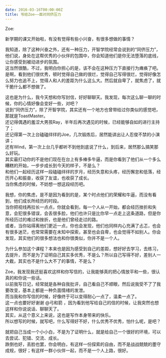 ```yaml
---
date: 2016-03-16T00:00:00Z
title: 写给Zoe——面对同侪压力
---
```


Zoe:  
   
新学期的课又开始啦，有没有觉得有些小兴奋，有很多想做的事情？  

我知道，除了这种兴奋之外，还有一种压力，开智学院经常会说到的“同侪压力”，他们说，身处在这帮优秀的小伙伴的包围中，你会知道他们是你无法堕落的底线，让你感受到被动进步的氛围。    
这当然很酷，不过，我明白你担心的是，该不会在这种压力下直接行为瘫痪了吧。  
是啊，看到他们很优秀，顿时觉得自己做的很烂，觉得自己写得很烂，觉得好像怎么努力也追不上，觉得人和人的差距为什么这么大。然后就自卑了，就焦虑了，就干脆什么都不想做了。

这也是为什么，我今天想和你写封信，好好聊聊天。我发现，每次这么聊一聊的时候，你的心情好像会变好一些，对吧？   
说到“同侪压力”，除了开智学院，其实还有一个地方也曾带给过你类似的感觉吧，那就是ToastMaster。  
还记得偶遇的羞涩大男孩Ray，半年后再次遇见的时候，已经能够自如的进行主持了；  
还记得第一次上台磕磕绊绊的Joe，几次锻炼后，居然能讲出让人忍俊不禁的小演讲；  
还有Wind，第一次上台几乎都听不到他到底说了什么，到后来，居然那么搞笑那么好玩。  
其实最打动你的不是他们现在在台上有多棒多牛逼，而是你看到了他们从一个多么糟糕的开始，一步步成长到今天的样子，不是么？  
和他们一起经历这样一段磕磕绊绊的岁月，经历失意和头疼，经历懈怠和低落，经历开心和振奋，收获了友谊，也收获了成长。  
当你焦虑的时候，不妨想一想这段经历吧。

我想，你的焦虑，是不是因为看到的是，某个时点他们的荣耀和牛逼，而没有看到，他们成长所经历的时段。  
当你把视线再拉长一点点，你就会看到，每一个人从一开始，都会经历挫折和失意，会犯很多错误，会丢很多脸，他们也许只是比你早一点走上这条道路，但是你所经历过的难过和挫折，也是他们曾经走过的路。  
或者，当你站得离他们更近一点，你也会发现，他们也同样内心充满了忐忑，也会有很多迷茫，也常常需要在未知中探索，甚至也会自卑，也会觉得不如别人。你会发现，其实他们的很多想法也和你很类似，你并不是一个人。

为什么参加这个课程？本来也是因为感受到自己的差距，想好好去学习，去练习，去提升，而不是为了证明自己其实多优秀，不是么？所以自己写得不好，差别人一大截，其实也不是什么大不了的事情，不是么？

Zoe，我发现我还挺喜欢这样和你写信的，让我能够真的把心情放平和一些，很认真的和你说一些话。  
以前我写日记，经常就是各种自我批评，自己看自己不顺眼，然后说我受不了了我要改变，基本上都是一种负面情绪的发泄。  
而当我和你写信的时候，好像终于可以变得耐心一点了，温柔一点了。  
这一点也要好好谢谢 @弓和箭 ，因为看到他写给自己的信的时候，让我突然也想这样和你说说话、聊聊天了。  
其实，从这个意义上来说，这也是写作本身带来的快乐。  
所以想写的时候，就写吧，什么写得好不好，什么优秀不优秀，怕什么呢，是吧？

就把自己当成一个小小白，不是为了证明什么，就是给自己一个很好的环境，可以去尝试、犯错、交流、成长。  
跌倒也好，丢脸也罢，你会明白，有这样一份探索的自由，而不是战战兢兢的墨守成规，很好；有这样一群小伙伴一起，而不是一个人上路，很好。

